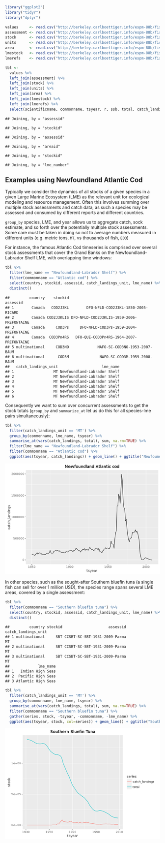   
  

```r
library("ggplot2")
library("tidyr")
library("dplyr")
```


```r
values     <- read.csv("http://berkeley.carlboettiger.info/espm-88b/fish/data/values.csv")
assessment <- read.csv("http://berkeley.carlboettiger.info/espm-88b/fish/data/assessment.csv")
stock      <- read.csv("http://berkeley.carlboettiger.info/espm-88b/fish/data/stock.csv")
units      <- read.csv("http://berkeley.carlboettiger.info/espm-88b/fish/data/units.csv")
area       <- read.csv("http://berkeley.carlboettiger.info/espm-88b/fish/data/area.csv")
lmestock   <- read.csv("http://berkeley.carlboettiger.info/espm-88b/fish/data/lmestock.csv")
lmerefs    <- read.csv("http://berkeley.carlboettiger.info/espm-88b/fish/data/lmerefs.csv")
```



```r
tbl <-
  values %>%
  left_join(assessment) %>%
  left_join(stock) %>%
  left_join(units) %>%
  left_join(area) %>%
  left_join(lmestock) %>%
  left_join(lmerefs) %>%
  select(scientificname, commonname, tsyear, r, ssb, total, catch_landings, r_unit, ssb_unit, total_unit, catch_landings_unit, country, lme_name, lme_number, stockid, assessid)
```

```
## Joining, by = "assessid"
```

```
## Joining, by = "stockid"
```

```
## Joining, by = "assessid"
```

```
## Joining, by = "areaid"
```

```
## Joining, by = "stockid"
```

```
## Joining, by = "lme_number"
```



## Examples using Newfoundland Atlantic Cod 

Typically we consider the dynamics of all stocks of a given species in a given Large Marine Ecosystem (LME) as the relevant unit for ecological modeling and resource management.  Often this involves summing over multiple stock assessments and catch data, as such a species may be assessed and consumed by different reports and different countries.

`group_by` species, LME, and year allows us to aggregate catch, sock estimate, and so forth over the potentially multiple stock assessments. Some care must be taken in doing so not to average numbers measured in different units (e.g. metric tons, `MT`, vs thousands of fish, `E03`)

For instance, the famous Atlantic Cod timeseries is comprised over several stock assessments that cover the Grand Banks on the Newfoundland-Labrador Shelf LME, with overlapping time windows:


```r
tbl %>%
  filter(lme_name == "Newfoundland-Labrador Shelf") %>%
  filter(commonname == "Atlantic cod") %>%
  select(country, stockid, assessid, catch_landings_unit, lme_name) %>%
  distinct()
```

```
##         country    stockid                                  assessid
## 1        Canada   COD2J3KL        DFO-NFLD-COD2J3KL-1850-2005-RICARD
## 2        Canada COD2J3KLIS DFO-NFLD-COD2J3KLIS-1959-2006-PREFONTAINE
## 3        Canada     COD3Ps     DFO-NFLD-COD3Ps-1959-2004-PREFONTAINE
## 4        Canada  COD3Pn4RS   DFO-QUE-COD3Pn4RS-1964-2007-PREFONTAINE
## 5 multinational     COD3NO             NAFO-SC-COD3NO-1953-2007-BAUM
## 6 multinational      COD3M              NAFO-SC-COD3M-1959-2008-BAUM
##   catch_landings_unit                    lme_name
## 1                  MT Newfoundland-Labrador Shelf
## 2                  MT Newfoundland-Labrador Shelf
## 3                  MT Newfoundland-Labrador Shelf
## 4                  MT Newfoundland-Labrador Shelf
## 5                  MT Newfoundland-Labrador Shelf
## 6                  MT Newfoundland-Labrador Shelf
```

Consequently we want to sum over concurrent assessments to get the stock totals (`group_by` and `summarize_at` let us do this for all species-lme pairs simultaneously):



```r
tbl %>%
  filter(catch_landings_unit == 'MT') %>%
  group_by(commonname, lme_name, tsyear) %>%
  summarise_at(vars(catch_landings, total), sum, na.rm=TRUE) %>%
  filter(lme_name == "Newfoundland-Labrador Shelf") %>%
  filter(commonname == "Atlantic cod") %>%
  ggplot(aes(tsyear, catch_landings)) + geom_line() + ggtitle("Newfoundland Atlantic cod") 
```

![](RAM-data-examples_files/figure-html/unnamed-chunk-5-1.png)<!-- -->


In other species, such as the sought-after Southern bluefin tuna (a single fish can sell for over 1 million USD), the species range spans several LME areas, covered by a single assessment:


```r
tbl %>%
  filter(commonname == "Southern bluefin tuna") %>% 
  select(country, stockid, assessid, catch_landings_unit, lme_name) %>%
  distinct()
```

```
##         country stockid                     assessid catch_landings_unit
## 1 multinational     SBT CCSBT-SC-SBT-1931-2009-Parma                  MT
## 2 multinational     SBT CCSBT-SC-SBT-1931-2009-Parma                  MT
## 3 multinational     SBT CCSBT-SC-SBT-1931-2009-Parma                  MT
##             lme_name
## 1   Indian High Seas
## 2  Pacific High Seas
## 3 Atlantic High Seas
```



```r
tbl %>%
  filter(catch_landings_unit == 'MT') %>%
  group_by(commonname, lme_name, tsyear) %>%
  summarise_at(vars(catch_landings, total), sum, na.rm=TRUE) %>%
  filter(commonname == "Southern bluefin tuna") %>% 
  gather(series, stock, -tsyear, -commonname, -lme_name) %>%
  ggplot(aes(tsyear, stock, col=series)) + geom_line() + ggtitle("Southern Bluefin Tuna") 
```

![](RAM-data-examples_files/figure-html/unnamed-chunk-7-1.png)<!-- -->


